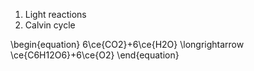 
1. Light reactions
2. Calvin cycle

\begin{equation}
6\ce{CO2}+6\ce{H2O} \longrightarrow \ce{C6H12O6}+6\ce{O2}
\end{equation}